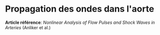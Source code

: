 # Propagation des ondes dans l'aorte

**Article référence**: _Nonlinear Analysis of Flow Pulses and Shock Waves in Arteries_ (Anliker et al.)
